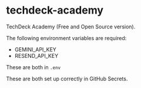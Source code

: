 # techdeck-academy
TechDeck Academy (Free and Open Source version).

The following environment variables are required:

- GEMINI_API_KEY
- RESEND_API_KEY

These are both in `.env`

These are both set up correctly in GitHub Secrets.